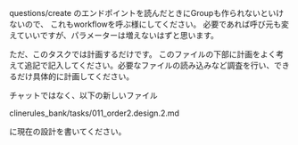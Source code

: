 questions/create のエンドポイントを読んだときにGroupも作られないといけないので、
これもworkflowを呼ぶ様にしてください。
必要であれば呼び元も変えていいですが、パラメーターは増えないはずと思います。


ただ、このタスクでは計画するだけです。
このファイルの下部に計画をよく考えて追記で記入してください。必要なファイルの読み込みなど調査を行い、できるだけ具体的に計画してください。

チャットではなく、以下の新しいファイル

clinerules_bank/tasks/011_order2.design.2.md

に現在の設計を書いてください。


